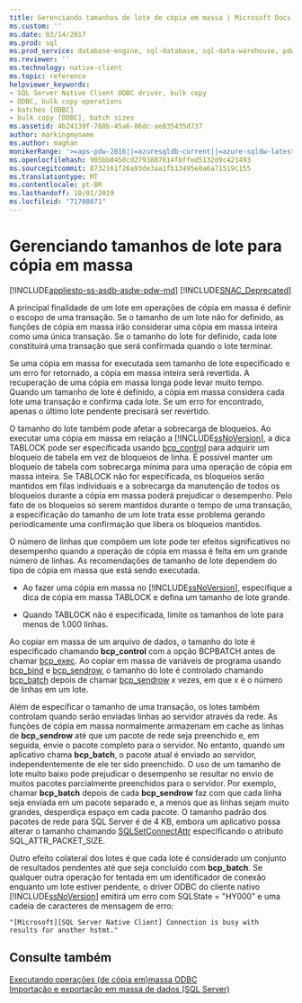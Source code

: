 ```yaml
---
title: Gerenciando tamanhos de lote de cópia em massa | Microsoft Docs
ms.custom: ''
ms.date: 03/14/2017
ms.prod: sql
ms.prod_service: database-engine, sql-database, sql-data-warehouse, pdw
ms.reviewer: ''
ms.technology: native-client
ms.topic: reference
helpviewer_keywords:
- SQL Server Native Client ODBC driver, bulk copy
- ODBC, bulk copy operations
- batches [ODBC]
- bulk copy [ODBC], batch sizes
ms.assetid: 4b24139f-788b-45a6-86dc-ae835435d737
author: markingmyname
ms.author: maghan
monikerRange: '>=aps-pdw-2016||=azuresqldb-current||=azure-sqldw-latest||>=sql-server-2016||=sqlallproducts-allversions||>=sql-server-linux-2017||=azuresqldb-mi-current'
ms.openlocfilehash: 905bb0458cd2793887814fbffed5132d9c421493
ms.sourcegitcommit: 8732161f26a93de3aa1fb13495e8a6a71519c155
ms.translationtype: MT
ms.contentlocale: pt-BR
ms.lasthandoff: 10/01/2019
ms.locfileid: "71708071"
---
```

# <a name="managing-bulk-copy-batch-sizes"></a>Gerenciando tamanhos de lote para cópia em massa
[!INCLUDE[appliesto-ss-asdb-asdw-pdw-md](../../includes/appliesto-ss-asdb-asdw-pdw-md.md)]
[!INCLUDE[SNAC_Deprecated](../../includes/snac-deprecated.md)]

  A principal finalidade de um lote em operações de cópia em massa é definir o escopo de uma transação. Se o tamanho de um lote não for definido, as funções de cópia em massa irão considerar uma cópia em massa inteira como uma única transação. Se o tamanho do lote for definido, cada lote constituirá uma transação que será confirmada quando o lote terminar.  
  
 Se uma cópia em massa for executada sem tamanho de lote especificado e um erro for retornado, a cópia em massa inteira será revertida. A recuperação de uma cópia em massa longa pode levar muito tempo. Quando um tamanho de lote é definido, a cópia em massa considera cada lote uma transação e confirma cada lote. Se um erro for encontrado, apenas o último lote pendente precisará ser revertido.  
  
 O tamanho do lote também pode afetar a sobrecarga de bloqueios. Ao executar uma cópia em massa em relação a [!INCLUDE[ssNoVersion](../../includes/ssnoversion-md.md)], a dica TABLOCK pode ser especificada usando [bcp_control](../../relational-databases/native-client-odbc-extensions-bulk-copy-functions/bcp-control.md) para adquirir um bloqueio de tabela em vez de bloqueios de linha. É possível manter um bloqueio de tabela com sobrecarga mínima para uma operação de cópia em massa inteira. Se TABLOCK não for especificada, os bloqueios serão mantidos em filas individuais e a sobrecarga da manutenção de todos os bloqueios durante a cópia em massa poderá prejudicar o desempenho. Pelo fato de os bloqueios só serem mantidos durante o tempo de uma transação, a especificação do tamanho de um lote trata esse problema gerando periodicamente uma confirmação que libera os bloqueios mantidos.  
  
 O número de linhas que compõem um lote pode ter efeitos significativos no desempenho quando a operação de cópia em massa é feita em um grande número de linhas. As recomendações de tamanho de lote dependem do tipo de cópia em massa que está sendo executada.  
  
-   Ao fazer uma cópia em massa no [!INCLUDE[ssNoVersion](../../includes/ssnoversion-md.md)], especifique a dica de cópia em massa TABLOCK e defina um tamanho de lote grande.  
  
-   Quando TABLOCK não é especificada, limite os tamanhos de lote para menos de 1.000 linhas.  
  
 Ao copiar em massa de um arquivo de dados, o tamanho do lote é especificado chamando **bcp_control** com a opção BCPBATCH antes de chamar [bcp_exec](../../relational-databases/native-client-odbc-extensions-bulk-copy-functions/bcp-exec.md). Ao copiar em massa de variáveis de programa usando [bcp_bind](../../relational-databases/native-client-odbc-extensions-bulk-copy-functions/bcp-bind.md) e [bcp_sendrow](../../relational-databases/native-client-odbc-extensions-bulk-copy-functions/bcp-sendrow.md), o tamanho do lote é controlado chamando [bcp_batch](../../relational-databases/native-client-odbc-extensions-bulk-copy-functions/bcp-batch.md) depois de chamar [bcp_sendrow](../../relational-databases/native-client-odbc-extensions-bulk-copy-functions/bcp-sendrow.md) *x* vezes, em que *x* é o número de linhas em um lote.  
  
 Além de especificar o tamanho de uma transação, os lotes também controlam quando serão enviadas linhas ao servidor através da rede. As funções de cópia em massa normalmente armazenam em cache as linhas de **bcp_sendrow** até que um pacote de rede seja preenchido e, em seguida, envie o pacote completo para o servidor. No entanto, quando um aplicativo chama **bcp_batch**, o pacote atual é enviado ao servidor, independentemente de ele ter sido preenchido. O uso de um tamanho de lote muito baixo pode prejudicar o desempenho se resultar no envio de muitos pacotes parcialmente preenchidos para o servidor. Por exemplo, chamar **bcp_batch** depois de cada **bcp_sendrow** faz com que cada linha seja enviada em um pacote separado e, a menos que as linhas sejam muito grandes, desperdiça espaço em cada pacote. O tamanho padrão dos pacotes de rede para SQL Server é de 4 KB, embora um aplicativo possa alterar o tamanho chamando [SQLSetConnectAttr](../../relational-databases/native-client-odbc-api/sqlsetconnectattr.md) especificando o atributo SQL_ATTR_PACKET_SIZE.  
  
 Outro efeito colateral dos lotes é que cada lote é considerado um conjunto de resultados pendentes até que seja concluído com **bcp_batch**. Se qualquer outra operação for tentada em um identificador de conexão enquanto um lote estiver pendente, o driver ODBC do cliente nativo [!INCLUDE[ssNoVersion](../../includes/ssnoversion-md.md)] emitirá um erro com SQLState = "HY000" e uma cadeia de caracteres de mensagem de erro:  
  
```  
"[Microsoft][SQL Server Native Client] Connection is busy with  
results for another hstmt."  
```  
  
## <a name="see-also"></a>Consulte também  
 [Executando operações &#40;de cópia em&#41;massa ODBC](../../relational-databases/native-client-odbc-bulk-copy-operations/performing-bulk-copy-operations-odbc.md)   
 [Importação e exportação em massa de dados &#40;SQL Server&#41;](../../relational-databases/import-export/bulk-import-and-export-of-data-sql-server.md)  
  
  
